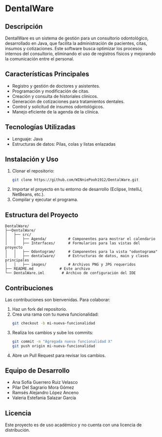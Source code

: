 # DentalWare

## Descripción
DentalWare es un sistema de gestión para un consultorio odontológico, desarrollado en Java, que facilita la administración de pacientes, citas, insumos y cotizaciones. Este software busca optimizar los procesos internos del consultorio, eliminando el uso de registros físicos y mejorando la comunicación entre el personal.

## Características Principales
- Registro y gestión de doctores y asistentes.
- Programación y modificación de citas.
- Creación y consulta de historiales clínicos.
- Generación de cotizaciones para tratamientos dentales.
- Control y solicitud de insumos odontológicos.
- Manejo eficiente de la agenda de la clínica.

## Tecnologías Utilizadas
- Lenguaje: Java
- Estructuras de datos: Pilas, colas y listas enlazadas

## Instalación y Uso
1. Clonar el repositorio:
   ```sh
   git clone https://github.com/WINniePooh1912/DentalWare.git
   ```
2. Importar el proyecto en tu entorno de desarrollo (Eclipse, IntelliJ, NetBeans, etc.).
3. Compilar y ejecutar el programa.

## Estructura del Proyecto
```
DentalWare/
├──DentalWare/
│   ├── src/
│   │   ├── Agenda/          # Componentes para mostrar el calendario
│   │   ├── Interfaces/      # Formularios para las vistas del proyecto
│   │   ├── Odontogram/      # Componentes para la vista "odontograma"
│   │   ├── dentalware/      # Estructuras de datos, main y clases principales
│   │   ├── images/          # Archivos PNG y JPG requeridos
├── README.md            # Este archivo
└── DentalWare.iml        # Archivo de configuración del IDE
```

## Contribuciones
Las contribuciones son bienvenidas. Para colaborar:
1. Haz un fork del repositorio.
2. Crea una rama con tu nueva funcionalidad:
   ```sh
   git checkout -b mi-nueva-funcionalidad
   ```
3. Realiza los cambios y sube los commits:
   ```sh
   git commit -m "Agregada nueva funcionalidad X"
   git push origin mi-nueva-funcionalidad
   ```
4. Abre un Pull Request para revisar los cambios.

## Equipo de Desarrollo
- Ana Sofía Guerrero Ruiz Velasco
- Pilar Del Sagrario Mora Gómez
- Ramsés Alejandro López Anceno
- Valeria Estefania Salazar García

## Licencia
Este proyecto es de uso académico y no cuenta con una licencia de distribución.



